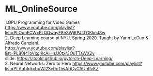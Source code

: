 # ML_OnlineSource
1.GPU Programming for Video Games  
https://www.youtube.com/playlist?list=PLOunECWxELQQwayE8e3WjKPJsTGKknJ8w  
2. Deep Learning course at NYU, Spring 2020. Taught by Yann LeCun & Alfredo Canziani.  
https://www.youtube.com/playlist?list=PL80I41oVxglKcAHllsU0txr3OuTTaWX2v  
slide: https://atcold.github.io/pytorch-Deep-Learning/  
3. Neural Networks: Zero to Hero
https://www.youtube.com/playlist?list=PLAqhIrjkxbuWI23v9cThsA9GvCAUhRvKZ
